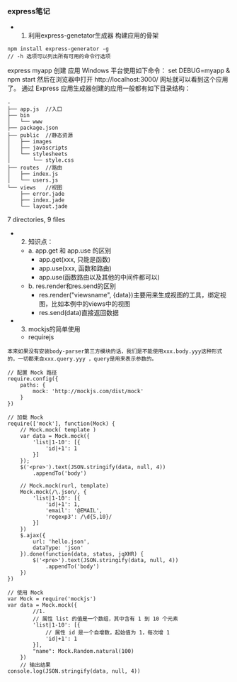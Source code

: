 ### express笔记

- 1. 利用express-genetator生成器 构建应用的骨架
```
npm install express-generator -g
// -h 选项可以列出所有可用的命令行选项

```
express myapp 创建 应用
Windows 平台使用如下命令：
set DEBUG=myapp & npm start
然后在浏览器中打开 http://localhost:3000/ 网址就可以看到这个应用了。
通过 Express 应用生成器创建的应用一般都有如下目录结构：
```
.
├── app.js  //入口
├── bin     
│   └── www
├── package.json
├── public  //静态资源
│   ├── images
│   ├── javascripts
│   └── stylesheets
│       └── style.css
├── routes  //路由
│   ├── index.js
│   └── users.js
└── views   //视图
    ├── error.jade
    ├── index.jade
    └── layout.jade
```
7 directories, 9 files

- 2. 知识点：
    + a. app.get 和 app.use 的区别
        - app.get(xxx, 只能是函数)
        - app.use(xxx, 函数和路由)
        - app.use(函数路由以及其他的中间件都可以)
    + b. res.render和res.send的区别
        - res.render("viewsname", {data})主要用来生成视图的工具，绑定视图，比如本例中的views中的视图
        - res.send(data)直接返回数据
- 3. mockjs的简单使用
    + requirejs

```
本来如果没有安装body-parser第三方模块的话，我们是不能使用xxx.body.yyy这种形式的，一切都来自xxx.query.yyy ，query是用来表示参数的。

// 配置 Mock 路径
require.config({
    paths: {
        mock: 'http://mockjs.com/dist/mock'
    }
})

// 加载 Mock
require(['mock'], function(Mock) {
    // Mock.mock( template )
    var data = Mock.mock({
        'list|1-10': [{
            'id|+1': 1
        }]
    });
    $('<pre>').text(JSON.stringify(data, null, 4))
        .appendTo('body')

    // Mock.mock(rurl, template)
    Mock.mock(/\.json/, {
        'list|1-10': [{
            'id|+1': 1,
            'email': '@EMAIL',
            'regexp3': /\d{5,10}/
        }]
    })
    $.ajax({
        url: 'hello.json',
        dataType: 'json'
    }).done(function(data, status, jqXHR) {
        $('<pre>').text(JSON.stringify(data, null, 4))
            .appendTo('body')
    })
})

```

```
// 使用 Mock
var Mock = require('mockjs')
var data = Mock.mock({
        //1. 
        // 属性 list 的值是一个数组，其中含有 1 到 10 个元素
        'list|1-10': [{
            // 属性 id 是一个自增数，起始值为 1，每次增 1
            'id|+1': 1
        }],
        "name": Mock.Random.natural(100)
    })
    // 输出结果
console.log(JSON.stringify(data, null, 4))
``` 
